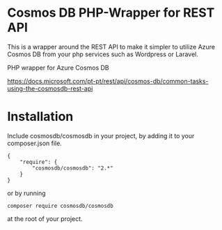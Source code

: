 # Cosmos DB PHP-Wrapper for REST API

This is a wrapper around the REST API to make it simpler to utilize Azure Cosmos DB from your php services such as Wordpress or Laravel.

PHP wrapper for Azure Cosmos DB

https://docs.microsoft.com/pt-pt/rest/api/cosmos-db/common-tasks-using-the-cosmosdb-rest-api

# Installation

Include cosmosdb/cosmosdb in your project, by adding it to your composer.json file.

```
{
    "require": {
        "cosmosdb/cosmosdb": "2.*"
    }
}
```

or by running

```
composer require cosmosdb/cosmosdb

```

at the root of your project.
